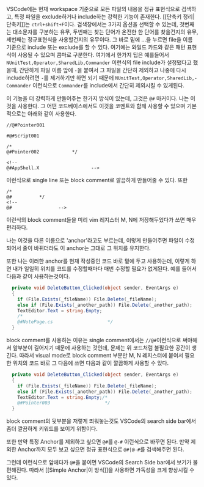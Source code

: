 VSCode에는 현재 workspace 기준으로 모든 파일의 내용을 정규 표현식으로 검색하고, 특정 파일을 exclude하거나 include하는 강력한 기능이 존재한다. 
[[단축키 정리|단축키]]는 `ctrl+shift+F`이다. 검색창에서는 3가지 옵션을 선택할 수 있는데, 첫번째는 대소문자를 구분하는 유무, 두번째는 찾는 단어가 온전한 한 단어를 찾을건지의 유무, 세번째는 정규표현식을 사용할건지의 유무이다. 그 바로 밑에 ...을 누르면 file을 이름 기준으로 include 또는 exclude를 할 수 있다. 여기에는 와일드 카드와 같은 패턴 표현식이 사용될 수 있으며 콤마로 구분한다. 여기에서 한가지 팁은 예를들어서 `NUnitTest,Operator,SharedLib,Commander` 이런식의 file include가 설정됐다고 했을때, 간단하게 파일 이름 앞에 `-`을 붙여서 그 파일을 간단히 제외하고 나중에 다시 include하려면 `-`를 제거하기만 하면 되기 때문에 `NUnitTest,Operator,SharedLib,-Commander` 이런식으로 `Commander`를 include에서 간단히 제외시킬 수 있게된다. 

이 기능을 더 강력하게 만들어주는 한가지 방식이 있는데, 그것은 `@#` 마커이다. 나는 이것을 사용한다. 그 어떤 코드베이스에서도 이것을 코멘트와 함께 사용할 수 있으며 기본적으로는 아래와 같이 사용한다.
```
//@#Pointer001

#@#Script001

/*
@#Pointer002 			*/

<!--
@#AppShell.X                   -->
```
이런식으로 single line 또는 block comment로 깔끔하게 만들어줄 수 있다. 또한
```
/*
@# 			*/
<!--
@#                 -->
```
이런식의 block comment들을 미리 vim 레지스터 M, N에 저장해두었다가 쓰면 매우 편리하다.

나는 이것을 다른 이름으로 'anchor'라고도 부르는데, 이렇게 만들어주면 파일이 수정되어서 줄이 바뀌더라도 이 anchor는 그대로 그 위치를 유지한다.

또한 나는 이러한 anchor를 현재 작성중인 코드 바로 밑에 두고 사용하는데, 이렇게 하면 내가 일일히 위치를 코드를 수정할때마다 매번 수정할 필요가 없게된다.
예를 들어서 다음과 같이 사용하는것이다.
```csharp
  private void DeleteButton_Clicked(object sender, EventArgs e)
  {
    if (File.Exists(_fileName)) File.Delete(_fileName);
    else if (File.Exists(_another_path)) File.Delete(_another_path);
    TextEditor.Text = string.Empty;
    /* 
    @#NotePage.cs                    */
  }
```

block comment를 사용하는 이유는 single comment에서는 `//@#`이런식으로 써야해서 앞부분이 길어지기 때문에 사용하는 것인데, 문제는 위 코드처럼 불필요한 공간이 생긴다.
따라서 visual mode로 block comment 부분만 M, N 레지스터에 붙여서 필요한 위치의 코드 바로 그 다음에 쓰면 다음과 같이 깔끔하게 사용할 수 있다.
```csharp
  private void DeleteButton_Clicked(object sender, EventArgs e)
  {
    if (File.Exists(_fileName)) File.Delete(_fileName);
    else if (File.Exists(_another_path)) File.Delete(_another_path);
    TextEditor.Text = string.Empty;/* 
    @#Pointer003                    */
  }
```
block comment의 뒷부분을 저렇게 띄워놓는것도 VSCode의 search side bar에서 좀더 깔끔하게 키워드를 보이기 위함이다. 

또한 만약 특정 Anchor를 제외하고 싶으면 `@#`를 `@-#` 이런식으로 바꾸면 된다.
만약 제외한 Anchor까지 모두 보고 싶으면 정규 표현식으로 `@#|@-#`를 검색해주면 된다.

그런데 이런식으로 앞에다가 `@#`을 붙이면 VSCode의 Search Side bar에서 보기가 불편해진다. 따라서 [[Simple Anchor|이 방식]]을 사용하면 가독성을 크게 향상시킬 수 있다.
